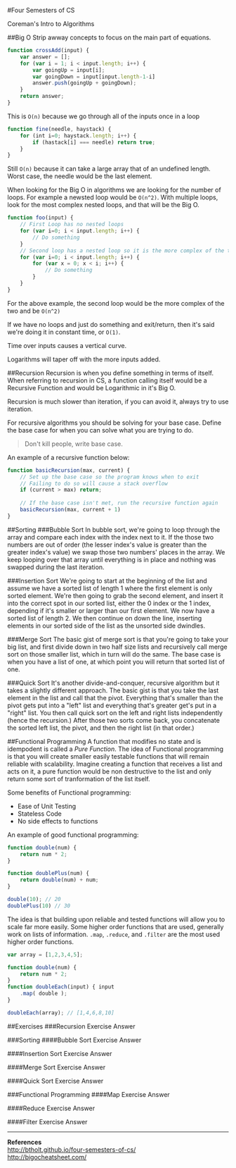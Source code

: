 #Four Semesters of CS

Coreman's Intro to Algorithms

##Big O
Strip awway concepts to focus on the main part of equations. 

```javascript
function crossAdd(input) {
	var answer = [];
	for (var i = 1; i < input.length; i++) {
		var goingUp = input[i];
		var goingDown = input[input.length-1-i]
		answer.push(goingUp + goingDown);
	}
	return answer;
}
```

This is `O(n)` because we go through all of the inputs once in a loop

```javascript
function fine(needle, haystack) {
	for (int i=0; haystack.length; i++) {
		if (hastack[i] === needle) return true;
	}
}
```

Still `O(n)` because it can take a large array that of an undefined length. Worst case, the needle would be the last element.

When looking for the Big O in algorithms we are looking for the number of loops. For example a newsted loop would be `O(n^2)`. With multiple loops, look for the most complex nested loops, and that will be the Big O.

```javascript
function foo(input) {
	// First Loop has no nested loops
	for (var i=0; i < input.length; i++) {
		// Do something
	}
	// Second loop has a nested loop so it is the more complex of the two
	for (var i=0; i < input.length; i++) {
		for (var x = 0; x < i; i++) {
			// Do something
		}
	}
}
```
For the above example, the second loop would be the more complex of the two and be `O(n^2)`

If we have no loops and just do something and exit/return, then it's said we're doing it in constant time, or `O(1)`. 

Time over inputs causes a vertical curve.

Logarithms will taper off with the more inputs added.


##Recursion
Recursion is when you define something in terms of itself. When referring to recursion in CS, a function calling itself would be a Recursive Function and would be Logarithmic in it's Big O.

Recursion is much slower than iteration, if you can avoid it, always try to use iteration.

For recursive algorithms you should be solving for your base case. Define the base case for when you can solve what you are trying to do.

> Don't kill people, write base case.

An example of a recursive function below:

```javascript
function basicRecursion(max, current) {
	// Set up the base case so the program knows when to exit
	// Failing to do so will cause a stack overflow
	if (current > max) return;
	
	// If the base case isn't met, run the recursive function again
	basicRecursion(max, current + 1)
}
```

##Sorting
###Bubble Sort
In bubble sort, we're going to loop through the array and compare each index with the index next to it. If the those two numbers are out of order (the lesser index's value is greater than the greater index's value) we swap those two numbers' places in the array. We keep looping over that array until everything is in place and nothing was swapped during the last iteration.

###Insertion Sort
We're going to start at the beginning of the list and assume we have a sorted list of length 1 where the first element is only sorted element. We're then going to grab the second element, and insert it into the correct spot in our sorted list, either the 0 index or the 1 index, depending if it's smaller or larger than our first element. We now have a sorted list of length 2. We then continue on down the line, inserting elements in our sorted side of the list as the unsorted side dwindles.
 
###Merge Sort
The basic gist of merge sort is that you're going to take your big list, and first divide down in two half size lists and recursively call merge sort on those smaller list, which in turn will do the same. The base case is when you have a list of one, at which point you will return that sorted list of one.

###Quick Sort
It's another divide-and-conquer, recursive algorithm but it takes a slightly different approach. The basic gist is that you take the last element in the list and call that the pivot. Everything that's smaller than the pivot gets put into a "left" list and everything that's greater get's put in a "right" list. You then call quick sort on the left and right lists independently (hence the recursion.) After those two sorts come back, you concatenate the sorted left list, the pivot, and then the right list (in that order.)

##Functional Programming
A function that modifies no state and is idempodent is called a _Pure Function_. The idea of Functional programming is that you will create smaller easily testable functions that will remain reliable with scalability. Imagine creating a function that receives a list and acts on it, a pure function would be non destructive to the list and only return some sort of tranformation of the list itself. 

Some benefits of Functional programming:

* Ease of Unit Testing
* Stateless Code
* No side effects to functions

An example of good functional programming:

```javascript
function double(num) {
	return num * 2;
}

function doublePlus(num) {
	return double(num) + num;
}

double(10); // 20
doublePlus(10) // 30
```

The idea is that building upon reliable and tested functions will allow you to scale far more easily. Some higher order functions that are used, generally work on lists of information. `.map`, `.reduce`, and `.filter` are the most used higher order functions.

```javascript
var array = [1,2,3,4,5];

function double(num) {
	return num * 2;
}
function doubleEach(input) { input
	.map( double );
}

doubleEach(array); // [1,4,6,8,10]
```

##Exercises
###Recursion
Exercise
Answer

###Sorting
####Bubble Sort
Exercise
Answer

####Insertion Sort
Exercise
Answer

####Merge Sort
Exercise
Answer

####Quick Sort
Exercise
Answer

###Functional Programming
####Map
Exercise
Answer

####Reduce
Exercise
Answer

####Filter
Exercise
Answer




---
**References**  
<http://btholt.github.io/four-semesters-of-cs/>  
<http://bigocheatsheet.com/>